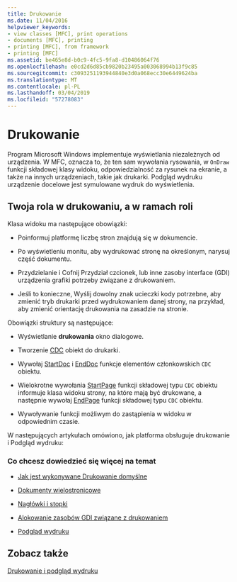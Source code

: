 ```yaml
---
title: Drukowanie
ms.date: 11/04/2016
helpviewer_keywords:
- view classes [MFC], print operations
- documents [MFC], printing
- printing [MFC], from framework
- printing [MFC]
ms.assetid: be465e8d-b0c9-4fc5-9fa8-d10486064f76
ms.openlocfilehash: e0cd2d6d85cb9820b23495a003068994b13f9c85
ms.sourcegitcommit: c3093251193944840e3d0a068ecc30e6449624ba
ms.translationtype: MT
ms.contentlocale: pl-PL
ms.lasthandoff: 03/04/2019
ms.locfileid: "57278083"
---
```

# <a name="printing"></a>Drukowanie

Program Microsoft Windows implementuje wyświetlania niezależnych od urządzenia. W MFC, oznacza to, że ten sam wywołania rysowania, w `OnDraw` funkcji składowej klasy widoku, odpowiedzialność za rysunek na ekranie, a także na innych urządzeniach, takie jak drukarki. Podgląd wydruku urządzenie docelowe jest symulowane wydruk do wyświetlenia.

##  <a name="_core_your_role_in_printing_vs.._the_framework.92.s_role"></a> Twoja rola w drukowaniu, a w ramach roli

Klasa widoku ma następujące obowiązki:

- Poinformuj platformę liczbę stron znajdują się w dokumencie.

- Po wyświetleniu monitu, aby wydrukować stronę na określonym, narysuj część dokumentu.

- Przydzielanie i Cofnij Przydział czcionek, lub inne zasoby interface (GDI) urządzenia grafiki potrzeby związane z drukowaniem.

- Jeśli to konieczne, Wyślij dowolny znak ucieczki kody potrzebne, aby zmienić tryb drukarki przed wydrukowaniem danej strony, na przykład, aby zmienić orientację drukowania na zasadzie na stronie.

Obowiązki struktury są następujące:

- Wyświetlanie **drukowania** okno dialogowe.

- Tworzenie [CDC](../mfc/reference/cdc-class.md) obiekt do drukarki.

- Wywołaj [StartDoc](../mfc/reference/cdc-class.md#startdoc) i [EndDoc](../mfc/reference/cdc-class.md#enddoc) funkcje elementów członkowskich `CDC` obiektu.

- Wielokrotne wywołania [StartPage](../mfc/reference/cdc-class.md#startpage) funkcji składowej typu `CDC` obiektu informuje klasa widoku strony, na które mają być drukowane, a następnie wywołaj [EndPage](../mfc/reference/cdc-class.md#endpage) funkcji składowej typu `CDC` obiektu.

- Wywoływanie funkcji możliwym do zastąpienia w widoku w odpowiednim czasie.

W następujących artykułach omówiono, jak platforma obsługuje drukowanie i Podgląd wydruku:

### <a name="what-do-you-want-to-know-more-about"></a>Co chcesz dowiedzieć się więcej na temat

- [Jak jest wykonywane Drukowanie domyślne](../mfc/how-default-printing-is-done.md)

- [Dokumenty wielostronicowe](../mfc/multipage-documents.md)

- [Nagłówki i stopki](../mfc/headers-and-footers.md)

- [Alokowanie zasobów GDI związane z drukowaniem](../mfc/allocating-gdi-resources.md)

- [Podgląd wydruku](../mfc/print-preview-architecture.md)

## <a name="see-also"></a>Zobacz także

[Drukowanie i podgląd wydruku](../mfc/printing-and-print-preview.md)

